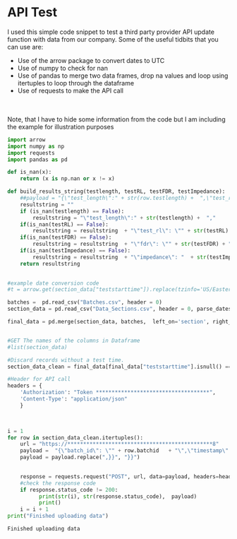 # API Test

I used this simple code snippet to test a third party provider API update function with data from our company.
Some of the useful tidbits that you can use are:<br>
-  Use of the arrow package to convert dates to UTC
-  Use of numpy to check for nan
-  Use of pandas to merge two data frames, drop na values and loop using itertuples to loop through the dataframe
-  Use of requests to make the API call
<br>
<br>
Note, that I have to hide some information from the code but I am including the example for illustration purposes


```python
import arrow
import numpy as np
import requests
import pandas as pd

def is_nan(x):
    return (x is np.nan or x != x)

def build_results_string(testlength, testRL, testFDR, testImpedance):
    ##payload = "{\"test_length\":" + str(row.testlength) +  ",\"test_rl\": \"" + str(row.testRL) + "\",\"fdr\": \"" + str(row.testFDR) + "\",\"impedance\": "  + str(row.testImpedance) +  "}}"
    resultstring = ""
    if (is_nan(testlength) == False): 
        resultstring = "\"test_length\":" + str(testlength) +  ","
    if(is_nan(testRL) == False):
        resultstring = resultstring  + "\"test_rl\": \"" + str(testRL) + "\","
    if(is_nan(testFDR) == False):
        resultstring = resultstring  + "\"fdr\": \"" + str(testFDR) + "\","
    if(is_nan(testImpedance) == False):
        resultstring = resultstring  + "\"impedance\": "  + str(testImpedance) 
    return resultstring
  

#example date conversion code
#t = arrow.get(section_data["teststarttime"]).replace(tzinfo='US/Eastern').to('UTC').isoformat()

batches =  pd.read_csv("Batches.csv", header = 0)
section_data = pd.read_csv("Data_Sections.csv", header = 0, parse_dates=['teststarttime'])

final_data = pd.merge(section_data, batches,  left_on='section', right_on='batchname')


#GET The names of the columns in Dataframe
#list(section_data)

#Discard records without a test time.
section_data_clean = final_data[final_data["teststarttime"].isnull() == False]

#Header for API call
headers = {
    'Authorization': "Token ************************************",
    'Content-Type': "application/json"
    }
                                                  


i = 1
for row in section_data_clean.itertuples():
    url = "https://**********************************************8"
    payload =  "{\"batch_id\": \"" + row.batchid   + "\",\"timestamp\": \"" + str(arrow.get(row.teststarttime).replace(tzinfo='US/Eastern').to('UTC').isoformat()) + "\",\"results\": {" + build_results_string(row.testlength, row.testRL, row.testFDR, row.testImpedance) +  "}}"
    payload = payload.replace(",}}", "}}")
    

    response = requests.request("POST", url, data=payload, headers=headers)
    #check the response code
    if response.status_code != 200:
          print(str(i), str(response.status_code),  payload)
          print()
    i = i + 1
print("Finished uploading data")
```

    Finished uploading data
    
